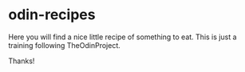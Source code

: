 # odin-recipes
Here you will find a nice little recipe of something to eat.
This is just a training following TheOdinProject.

Thanks!